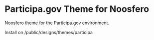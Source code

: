 Participa.gov Theme for Noosfero
================================

Noosfero theme for the Participa.gov environment.

Install on /public/designs/themes/participa
